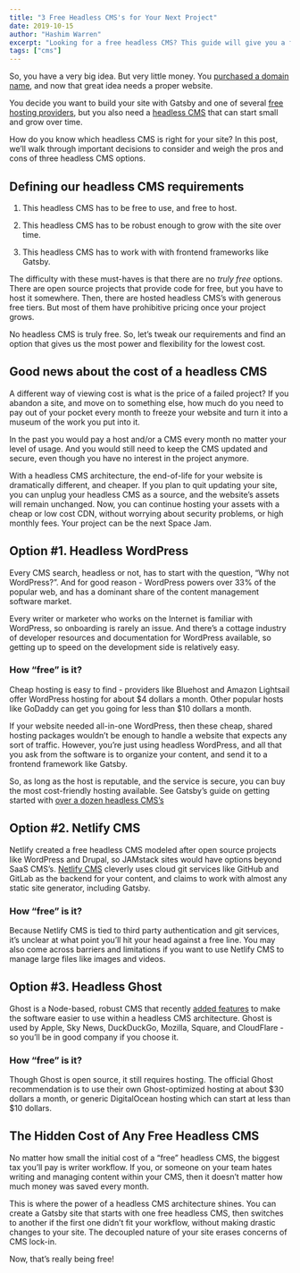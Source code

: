 ```yaml
---
title: "3 Free Headless CMS's for Your Next Project"
date: 2019-10-15
author: "Hashim Warren"
excerpt: "Looking for a free headless CMS? This guide will give you a few solid and budget-friendly options to choose from"
tags: ["cms"]
---
```


So, you have a very big idea. But very little money. You [purchased a domain name](https://twitter.com/gatsbyjs/status/1169991336801525761), and now that great idea needs a proper website.

You decide you want to build your site with Gatsby and one of several [free hosting providers](/docs/deploying-and-hosting/), but you also need a [headless CMS](/docs/headless-cms/) that can start small and grow over time.

How do you know which headless CMS is right for your site? In this post, we’ll walk through important decisions to consider and weigh the pros and cons of three headless CMS options.

## Defining our headless CMS requirements

1. This headless CMS has to be free to use, and free to host.

2. This headless CMS has to be robust enough to grow with the site over time.

3. This headless CMS has to work with with frontend frameworks like Gatsby.

The difficulty with these must-haves is that there are no _truly free_ options. There are open source projects that provide code for free, but you have to host it somewhere. Then, there are hosted headless CMS’s with generous free tiers. But most of them have prohibitive pricing once your project grows.

No headless CMS is truly free. So, let’s tweak our requirements and find an option that gives us the most power and flexibility for the lowest cost.

## Good news about the cost of a headless CMS

A different way of viewing cost is what is the price of a failed project? If you abandon a site, and move on to something else, how much do you need to pay out of your pocket every month to freeze your website and turn it into a museum of the work you put into it.

In the past you would pay a host and/or a CMS every month no matter your level of usage. And you would still need to keep the CMS updated and secure, even though you have no interest in the project anymore.

With a headless CMS architecture, the end-of-life for your website is dramatically different, and cheaper. If you plan to quit updating your site, you can unplug your headless CMS as a source, and the website’s assets will remain unchanged. Now, you can continue hosting your assets with a cheap or low cost CDN, without worrying about security problems, or high monthly fees. Your project can be the next Space Jam.

## Option #1. Headless WordPress

Every CMS search, headless or not, has to start with the question, “Why not WordPress?”. And for good reason - WordPress powers over 33% of the popular web, and has a dominant share of the content management software market.

Every writer or marketer who works on the Internet is familiar with WordPress, so onboarding is rarely an issue. And there’s a cottage industry of developer resources and documentation for WordPress available, so getting up to speed on the development side is relatively easy.

### How “free” is it?

Cheap hosting is easy to find - providers like Bluehost and Amazon Lightsail offer WordPress hosting for about \$4 dollars a month. Other popular hosts like GoDaddy can get you going for less than \$10 dollars a month.

If your website needed all-in-one WordPress, then these cheap, shared hosting packages wouldn’t be enough to handle a website that expects any sort of traffic. However, you’re just using headless WordPress, and all that you ask from the software is to organize your content, and send it to a frontend framework like Gatsby.

So, as long as the host is reputable, and the service is secure, you can buy the most cost-friendly hosting available. See Gatsby’s guide on getting started with [over a dozen headless CMS’s](https://www.gatsbyjs.org/docs/headless-cms/)

## Option #2. Netlify CMS

Netlify created a free headless CMS modeled after open source projects like WordPress and Drupal, so JAMstack sites would have options beyond SaaS CMS’s. [Netlify CMS](https://www.netlifycms.org/) cleverly uses cloud git services like GitHub and GitLab as the backend for your content, and claims to work with almost any static site generator, including Gatsby.

### How “free” is it?

Because Netlify CMS is tied to third party authentication and git services, it’s unclear at what point you’ll hit your head against a free line. You may also come across barriers and limitations if you want to use Netlify CMS to manage large files like images and videos.

## Option #3. Headless Ghost

Ghost is a Node-based, robust CMS that recently [added features](https://ghost.org/blog/jamstack/) to make the software easier to use within a headless CMS architecture. Ghost is used by Apple, Sky News, DuckDuckGo, Mozilla, Square, and CloudFlare - so you’ll be in good company if you choose it.

### How “free” is it?

Though Ghost is open source, it still requires hosting. The official Ghost recommendation is to use their own Ghost-optimized hosting at about \$30 dollars a month, or generic DigitalOcean hosting which can start at less than \$10 dollars.

## The Hidden Cost of Any Free Headless CMS

No matter how small the initial cost of a “free” headless CMS, the biggest tax you’ll pay is writer workflow. If you, or someone on your team hates writing and managing content within your CMS, then it doesn’t matter how much money was saved every month.

This is where the power of a headless CMS architecture shines. You can create a Gatsby site that starts with one free headless CMS, then switches to another if the first one didn’t fit your workflow, without making drastic changes to your site.
<Pullquote>
The decoupled nature of your site erases concerns of CMS lock-in.
</Pullquote>

Now, that’s really being free!
